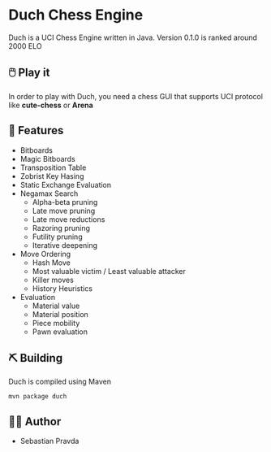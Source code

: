 # Duch Chess Engine

Duch is a UCI Chess Engine written in Java. Version 0.1.0 is ranked around 2000 ELO

## :computer_mouse: Play it

In order to play with Duch, you need a chess GUI that supports UCI protocol like **cute-chess** or **Arena**

## :mag_right: Features

- Bitboards
- Magic Bitboards
- Transposition Table
- Zobrist Key Hasing
- Static Exchange Evaluation
- Negamax Search
  - Alpha-beta pruning
  - Late move pruning
  - Late move reductions
  - Razoring pruning
  - Futility pruning
  - Iterative deepening
- Move Ordering
  - Hash Move
  - Most valuable victim / Least valuable attacker
  - Killer moves
  - History Heuristics
- Evaluation
  - Material value
  - Material position
  - Piece mobility
  - Pawn evaluation

## :pick: Building

Duch is compiled using Maven

```shell
mvn package duch
```

## :technologist: Author

- Sebastian Pravda
